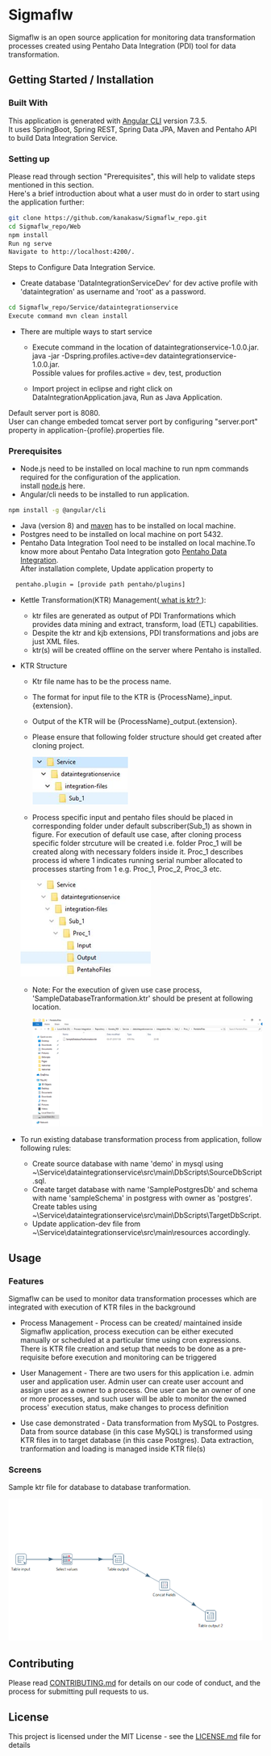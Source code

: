 # Sigmaflw

Sigmaflw is an open source application for monitoring data transformation processes created using Pentaho Data Integration (PDI) tool for data transformation.  


## Getting Started / Installation


### Built With
 This application is generated with [Angular CLI](https://github.com/angular/angular-cli) version 7.3.5.    
 It uses SpringBoot, Spring REST, Spring Data JPA, Maven and Pentaho API to build Data Integration Service.  

### Setting up
Please read through section "Prerequisites", this will help to validate steps mentioned in this section.  
Here's a brief introduction  about what a user must do in order to start using the application further:

```bash
git clone https://github.com/kanakasw/Sigmaflw_repo.git
cd Sigmaflw_repo/Web
npm install  
Run ng serve  
Navigate to http://localhost:4200/. 
``` 


Steps to Configure Data Integration Service.  

- Create database 'DataIntegrationServiceDev' for dev active profile with 'dataintegration' as username and 'root' as a password.

```bash
cd Sigmaflw_repo/Service/dataintegrationservice
Execute command mvn clean install

```
- There are multiple ways to start service  

  -  Execute command in the location of dataintegrationservice-1.0.0.jar.    
     java -jar -Dspring.profiles.active=dev dataintegrationservice-1.0.0.jar.    
     Possible values for profiles.active = dev, test, production  

  -  Import project in eclipse and right click on DataIntegrationApplication.java, Run as Java Application.

Default server port is 8080.  
User can change embeded tomcat server port by configuring "server.port" property in application-{profile}.properties file.  


### Prerequisites
- Node.js need to be installed on local machine to run npm commands required for the configuration of the application.  
   install [node.js](https://nodejs.org/en/) here.  
- Angular/cli needs to be installed to run application.
```bash
npm install -g @angular/cli
```

- Java (version 8) and [maven](http://maven.apache.org/download.cgi) has to be installed on local machine.  
- Postgres need to be installed on local machine on port 5432.
- Pentaho Data Integration Tool need to be installed on local machine.To know more about Pentaho Data Integration goto [Pentaho Data Integration](https://help.pentaho.com/Documentation/7.1/0D0/Pentaho_Data_Integration).  
 After installation complete, Update application property to

```bash
  pentaho.plugin = [provide path pentaho/plugins]
```
  
- Kettle Transformation(KTR) Management([ what is ktr? ]()):
   - ktr files are generated as output of PDI Tranformations which provides data mining and extract, transform, load (ETL) capabilities. 
   - Despite the ktr and kjb extensions, PDI transformations and jobs are just XML files.
   - ktr(s) will be created offline on the server where Pentaho is installed.  
     
- KTR Structure
  - Ktr file name has to be the process name.
  - The format for input file to the KTR is {ProcessName}_input.{extension}.
  - Output of the KTR will be {ProcessName}_output.{extension}.
  - Please ensure that following folder structure should get created after cloning project.
  
    ![Default folder structure](Web/src/assets/Screens/DefaultFolderStructure.JPG "Default folder structure")
   
  - Process specific input and pentaho files should be placed in corresponding folder under default subscriber(Sub_1) as shown in     figure. For execution of default use case, after cloning process specific folder strcuture will be created i.e. folder Proc_1 will be created along with necessary folders inside it. Proc_1 describes process id where 1 indicates running serial number allocated to processes starting from 1 e.g. Proc_1, Proc_2, Proc_3 etc. 
  
   ![Process folder structure](Web/src/assets/Screens/ProcessFolderStructure.JPG "Process folder structure")
  - Note: For the execution of given use case process, 'SampleDatabaseTranformation.ktr' should be present at following location.
  
    ![Ktr file path ](Web/src/assets/Screens/KtrFilePath.png "Sample KTR file path")

- To run existing database transformation process from application, follow following rules:  
   - Create source database with name 'demo' in mysql using ~\Service\dataintegrationservice\src\main\DbScripts\SourceDbScript.sql.
   - Create target database with name 'SamplePostgresDb' and schema with name 'sampleSchema' in postgress with owner as 'postgres'.  
     Create tables using ~\Service\dataintegrationservice\src\main\DbScripts\TargetDbScript.  
   - Update application-dev file from ~\Service\dataintegrationservice\src\main\resources accordingly.  

## Usage

### Features
Sigmaflw can be used to monitor data transformation processes which are integrated with execution of KTR files in the background
  
  - Process Management - Process can be created/ maintained inside Sigmaflw application, process execution can be either executed manually or scheduled at a particular time using cron expressions. There is KTR file creation and setup that needs to be done as a pre-requisite before execution and monitoring can be triggered
  
  - User Management - There are two users for this application i.e. admin user and application user. Admin user can create user account and assign user as a owner to a process. One user can be an owner of one or more processes, and such user will be able to monitor the owned process' execution status, make changes to process definition
  
  - Use case demonstrated - Data transformation from MySQL to Postgres. Data from source database (in this case MySQL) is transformed using KTR files in to target database (in this case Postgres). Data extraction, tranformation and loading is managed inside KTR file(s)
 
  
  
### Screens
  Sample ktr file for database to database tranformation.  
    
![ScreenShot](Web/src/assets/Screens/sampleKtr.png "Sample ktr")

## Contributing

Please read [CONTRIBUTING.md](https://github.com/kanakasw/Kanaka_PDI/blob/master/Contributing.md) for details on our code of conduct, and the process for submitting pull requests to us.

## License

This project is licensed under the MIT License - see the [LICENSE.md](https://github.com/kanakasw/Kanaka_PDI/blob/master/LICENSE) file for details

